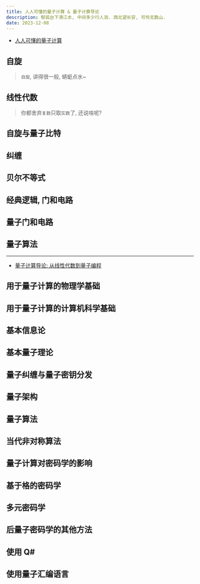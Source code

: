 ```yaml
---
title: 人人可懂的量子计算 & 量子计算导论
description: 郁孤台下清江水, 中间多少行人泪. 西北望长安, 可怜无数山.
date: 2023-12-08
---
```


- [人人可懂的量子计算](https://book.douban.com/subject/34996717/)

## 自旋

> `自旋`, 讲得很一般, 蜻蜓点水~

## 线性代数

> 你都舍弃`复数`只取`实数`了, 还说啥呢?

## 自旋与量子比特

## 纠缠

## 贝尔不等式

## 经典逻辑, 门和电路

## 量子门和电路

## 量子算法

------------------

- [量子计算导论: 从线性代数到量子编程](https://book.douban.com/subject/36329438/)

## 用于量子计算的物理学基础

## 用于量子计算的计算机科学基础

## 基本信息论

## 基本量子理论

## 量子纠缠与量子密钥分发

## 量子架构

## 量子算法

## 当代非对称算法

## 量子计算对密码学的影响

## 基于格的密码学

## 多元密码学

## 后量子密码学的其他方法

## 使用 Q#

## 使用量子汇编语言

